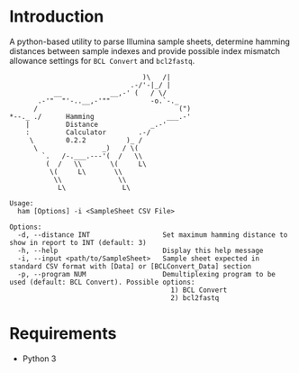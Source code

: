 # Introduction

A python-based utility to parse Illumina sample sheets, determine hamming distances between sample indexes and provide possible index mismatch allowance settings for `BCL Convert` and `bcl2fastq`.
```
                                 )\   /|
                              .-/'-|_/ |
           __            __,-' (   / \/
       .-'"  "'-..__,-'""          -o.`-._
      /                                   (")
*--._ ./      Hamming                  ___.-'
    |         Distance             _.-' 
    :         Calculator        .-/   
     \        0.2.2          )_ /
      \                _)   / \(
        `.   /-.___.---'(  /   \\ 
         (  /   \\       \(     L\ 
          \(     L\       \\ 
           \\              \\ 
            L\              L\ 

Usage:
  ham [Options] -i <SampleSheet CSV File>

Options:
  -d, --distance INT                  Set maximum hamming distance to show in report to INT (default: 3)
  -h, --help                          Display this help message
  -i, --input <path/to/SampleSheet>   Sample sheet expected in standard CSV format with [Data] or [BCLConvert_Data] section
  -p, --program NUM                   Demultiplexing program to be used (default: BCL Convert). Possible options:
                                        1) BCL Convert
                                        2) bcl2fastq
```

# Requirements
- Python 3